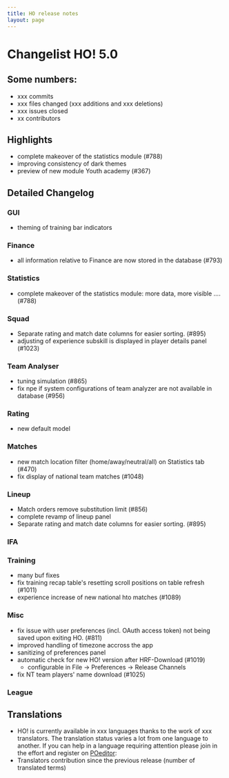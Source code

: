 ```yaml
---
title: HO release notes
layout: page
---
```



# Changelist HO! 5.0

## Some numbers:
- xxx commits
- xxx files changed (xxx additions and xxx deletions)
- xxx issues closed
- xx contributors


## Highlights
- complete makeover of the statistics module (#788)
- improving consistency of dark themes
- preview of new module Youth academy (#367)



## Detailed Changelog

### GUI
- theming of training bar indicators

### Finance
- all information relative to Finance are now stored in the database (#793)


### Statistics
- complete makeover of the statistics module: more data, more visible .... (#788)

### Squad

  - Separate rating and match date columns for easier sorting. (#895)
  - adjusting of experience subskill is displayed in player details panel (#1023)


### Team Analyser
- tuning simulation (#865)
- fix npe if system configurations of team analyzer are not available in database (#956)


### Rating
- new default model


### Matches
- new match location filter (home/away/neutral/all) on Statistics tab (#470)
- fix display of national team matches (#1048)


### Lineup
- Match orders remove substitution limit (#856)
- complete revamp of lineup panel
- Separate rating and match date columns for easier sorting. (#895)


### IFA


### Training
- many buf fixes
- fix training recap table's resetting scroll positions on table refresh  (#1011)
- experience increase of new national hto matches (#1089)


### Misc
  - fix issue with user preferences (incl. OAuth access token) not being saved upon exiting HO. (#811)
  - improved handling of timezone accross the app
  - sanitizing of preferences panel
  - automatic check for new HO! version after HRF-Download (#1019)
    - configurable in File -> Preferences -> Release Channels
  - fix NT team players' name download (#1025)

### League



## Translations
- HO! is currently available in xxx languages thanks to the work of xxx translators. The translation status varies a lot from one language to another. If you can help in a language requiring attention please join in the effort and register on [POeditor](https://poeditor.com/join/project/jCaWGL1JCl):
- Translators contribution since the previous release (number of translated terms)
